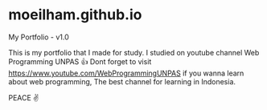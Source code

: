 # moeilham.github.io

My Portfolio - v1.0

This is my portfolio that I made for study.
I studied on youtube channel Web Programming UNPAS 👍
Dont forget to visit https://www.youtube.com/WebProgrammingUNPAS if you wanna learn about web programming,
The best channel for learning in Indonesia.

PEACE ✌️